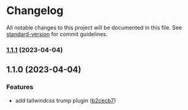 # Changelog

All notable changes to this project will be documented in this file. See [standard-version](https://github.com/conventional-changelog/standard-version) for commit guidelines.

### [1.1.1](https://github.com/AndyOGo/tailwindcss-trump/compare/v1.1.0...v1.1.1) (2023-04-04)

## 1.1.0 (2023-04-04)


### Features

* add tailwindcss trump plugin ([b2cecb7](https://github.com/AndyOGo/tailwindcss-trump/commit/b2cecb7cefd407842a798601d8ca56652ea2618a))
